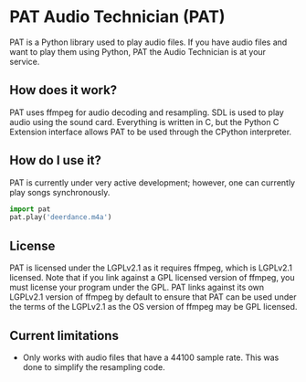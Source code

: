 # PAT Audio Technician (PAT)
PAT is a Python library used to play audio files. If you have audio files and want to play them using 
Python, PAT the Audio Technician is at your service.

## How does it work?
PAT uses ffmpeg for audio decoding and resampling. SDL is used to play audio using the sound card. 
Everything is written in C, but the Python C Extension interface allows PAT to be used through the 
CPython interpreter.

## How do I use it?
PAT is currently under very active development; however, one can currently play songs synchronously.
```python
import pat
pat.play('deerdance.m4a')
```

## License
PAT is licensed under the LGPLv2.1 as it requires ffmpeg, which is LGPLv2.1 licensed. Note that if 
you link against a GPL licensed version of ffmpeg, you must license your program under the GPL. 
PAT links against its own LGPLv2.1 version of ffmpeg by default to ensure that PAT can be used 
under the terms of the LGPLv2.1 as the OS version of ffmpeg may be GPL licensed.

## Current limitations
* Only works with audio files that have a 44100 sample rate. This was done to simplify the resampling 
  code.
